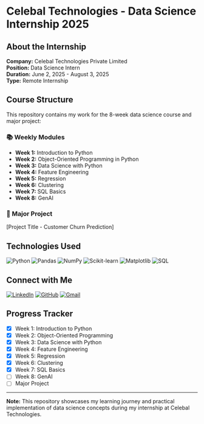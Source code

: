 # Celebal Technologies - Data Science Internship 2025

## About the Internship
**Company:** Celebal Technologies Private Limited  
**Position:** Data Science Intern  
**Duration:** June 2, 2025 - August 3, 2025  
**Type:** Remote Internship  

## Course Structure
This repository contains my work for the 8-week data science course and major project:

### 📚 Weekly Modules
- **Week 1:** Introduction to Python
- **Week 2:** Object-Oriented Programming in Python  
- **Week 3:** Data Science with Python
- **Week 4:** Feature Engineering
- **Week 5:** Regression
- **Week 6:** Clustering
- **Week 7:** SQL Basics
- **Week 8:** GenAI

### 🚀 Major Project
[Project Title - Customer Churn Prediction]

## Technologies Used
![Python](https://img.shields.io/badge/Python-3776AB?style=for-the-badge&logo=python&logoColor=white)
![Pandas](https://img.shields.io/badge/Pandas-150458?style=for-the-badge&logo=pandas&logoColor=white)
![NumPy](https://img.shields.io/badge/NumPy-013243?style=for-the-badge&logo=numpy&logoColor=white)
![Scikit-learn](https://img.shields.io/badge/Scikit--learn-F7931E?style=for-the-badge&logo=scikit-learn&logoColor=white)
![Matplotlib](https://img.shields.io/badge/Matplotlib-11557c?style=for-the-badge)
![SQL](https://img.shields.io/badge/SQL-336791?style=for-the-badge&logo=postgresql&logoColor=white)

## Connect with Me
[![LinkedIn](https://img.shields.io/badge/LinkedIn-0077B5?style=for-the-badge&logo=linkedin&logoColor=white)](https://www.linkedin.com/in/anantjain2004/)
[![GitHub](https://img.shields.io/badge/GitHub-100000?style=for-the-badge&logo=github&logoColor=white)](https://github.com/AnantJain2004)
[![Gmail](https://img.shields.io/badge/Gmail-D14836?style=for-the-badge&logo=gmail&logoColor=white)](mailto:ajanantzen2004@gmail.com)

## Progress Tracker
- [x] Week 1: Introduction to Python
- [x] Week 2: Object-Oriented Programming
- [x] Week 3: Data Science with Python
- [x] Week 4: Feature Engineering
- [x] Week 5: Regression
- [x] Week 6: Clustering
- [x] Week 7: SQL Basics
- [ ] Week 8: GenAI
- [ ] Major Project

---
**Note:** This repository showcases my learning journey and practical implementation of data science concepts during my internship at Celebal Technologies.